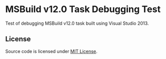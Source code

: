 # MSBuild v12.0 Task Debugging Test

Test of debugging MSBuild v12.0 task built using Visual Studio 2013.


## License

Source code is licensed under [MIT License](LICENSE.txt).
